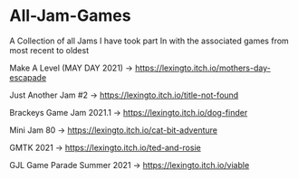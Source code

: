 # All-Jam-Games
A Collection of all Jams I have took part In with the associated games from most recent to oldest

Make A Level (MAY DAY 2021) -> https://lexingto.itch.io/mothers-day-escapade

Just Another Jam #2 -> https://lexingto.itch.io/title-not-found

Brackeys Game Jam 2021.1 ->  https://lexingto.itch.io/dog-finder

Mini Jam 80 -> https://lexingto.itch.io/cat-bit-adventure

GMTK 2021 -> https://lexingto.itch.io/ted-and-rosie

GJL Game Parade Summer 2021 -> https://lexingto.itch.io/viable
